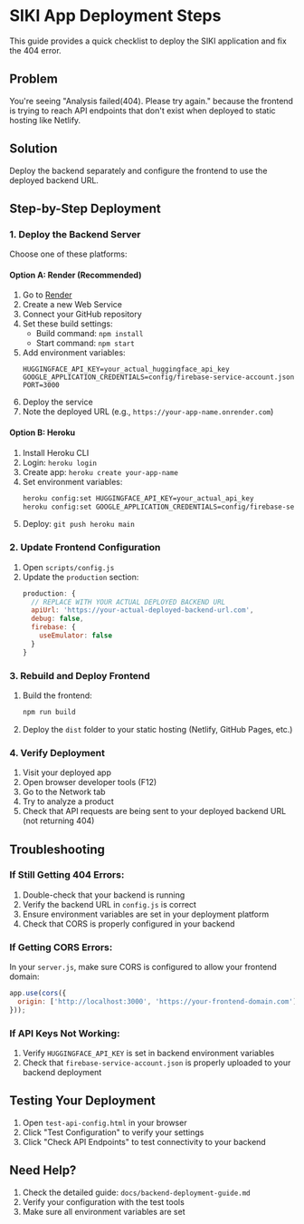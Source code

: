 # SIKI App Deployment Steps

This guide provides a quick checklist to deploy the SIKI application and fix the 404 error.

## Problem
You're seeing "Analysis failed(404). Please try again." because the frontend is trying to reach API endpoints that don't exist when deployed to static hosting like Netlify.

## Solution
Deploy the backend separately and configure the frontend to use the deployed backend URL.

## Step-by-Step Deployment

### 1. Deploy the Backend Server

Choose one of these platforms:

#### Option A: Render (Recommended)
1. Go to [Render](https://render.com/)
2. Create a new Web Service
3. Connect your GitHub repository
4. Set these build settings:
   - Build command: `npm install`
   - Start command: `npm start`
5. Add environment variables:
   ```
   HUGGINGFACE_API_KEY=your_actual_huggingface_api_key
   GOOGLE_APPLICATION_CREDENTIALS=config/firebase-service-account.json
   PORT=3000
   ```
6. Deploy the service
7. Note the deployed URL (e.g., `https://your-app-name.onrender.com`)

#### Option B: Heroku
1. Install Heroku CLI
2. Login: `heroku login`
3. Create app: `heroku create your-app-name`
4. Set environment variables:
   ```bash
   heroku config:set HUGGINGFACE_API_KEY=your_actual_api_key
   heroku config:set GOOGLE_APPLICATION_CREDENTIALS=config/firebase-service-account.json
   ```
5. Deploy: `git push heroku main`

### 2. Update Frontend Configuration

1. Open `scripts/config.js`
2. Update the `production` section:
   ```javascript
   production: {
     // REPLACE WITH YOUR ACTUAL DEPLOYED BACKEND URL
     apiUrl: 'https://your-actual-deployed-backend-url.com',
     debug: false,
     firebase: {
       useEmulator: false
     }
   }
   ```

### 3. Rebuild and Deploy Frontend

1. Build the frontend:
   ```bash
   npm run build
   ```
2. Deploy the `dist` folder to your static hosting (Netlify, GitHub Pages, etc.)

### 4. Verify Deployment

1. Visit your deployed app
2. Open browser developer tools (F12)
3. Go to the Network tab
4. Try to analyze a product
5. Check that API requests are being sent to your deployed backend URL (not returning 404)

## Troubleshooting

### If Still Getting 404 Errors:
1. Double-check that your backend is running
2. Verify the backend URL in `config.js` is correct
3. Ensure environment variables are set in your deployment platform
4. Check that CORS is properly configured in your backend

### If Getting CORS Errors:
In your `server.js`, make sure CORS is configured to allow your frontend domain:
```javascript
app.use(cors({
  origin: ['http://localhost:3000', 'https://your-frontend-domain.com']
}));
```

### If API Keys Not Working:
1. Verify `HUGGINGFACE_API_KEY` is set in backend environment variables
2. Check that `firebase-service-account.json` is properly uploaded to your backend deployment

## Testing Your Deployment

1. Open `test-api-config.html` in your browser
2. Click "Test Configuration" to verify your settings
3. Click "Check API Endpoints" to test connectivity to your backend

## Need Help?

1. Check the detailed guide: `docs/backend-deployment-guide.md`
2. Verify your configuration with the test tools
3. Make sure all environment variables are set